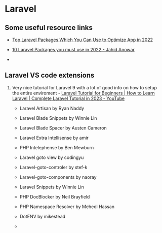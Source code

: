 # Laravel

## Some useful resource links

- [Top Laravel Packages Which You Can Use to Optimize App in 2022](https://www.cloudways.com/blog/best-laravel-packages/)

- [10 Laravel Packages you must use in 2022 - Jahid Anowar](https://jahid.dev/blog/top-laravel-packages/)

- 

## Laravel VS code extensions

1. Very nice tutorial for Laravel 9 with a lot of good info on how to setup the entire enviroment - [Laravel Tutorial for Beginners | How to Learn Laravel | Complete Laravel Tutorial in 2023 - YouTube](https://www.youtube.com/watch?v=2mqsVzgsV_c)
   
   - Laravel Artisan by Ryan Naddy
   
   - Laravel Blade Snippets by Winnie Lin
   
   - Laravel Blade Spacer by Austen Cameron
   
   - Laravel Extra Intellisense by amir
   
   - PHP Intelephense by Ben Mewburn
   
   - Laravel goto view by codingyu
   
   - Laravel-goto-controler by stef-k
   
   - Laravel-goto-components by naoray
   
   - Laravel Snippets by Winnie Lin
   
   - PHP DocBlocker by Neil Brayfield
   
   - PHP Namespace Resolver by Mehedi Hassan
   
   - DotENV by mikestead
   
   - 
